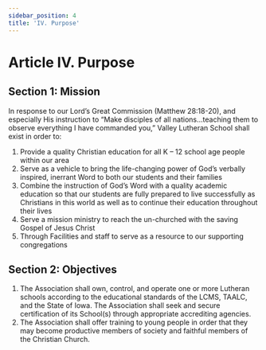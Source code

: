 ```yaml
---
sidebar_position: 4
title: 'IV. Purpose'
---
```


# Article IV. Purpose

## Section 1: Mission

In response to our Lord’s Great Commission (Matthew 28:18-20), and especially His instruction to “Make disciples of all nations...teaching them to observe everything I have commanded you,” Valley Lutheran School shall exist in order to:

1. Provide a quality Christian education for all K – 12 school age people within our area
2. Serve as a vehicle to bring the life-changing power of God’s verbally inspired, inerrant Word to both our students and their families
3. Combine the instruction of God’s Word with a quality academic education so that our students are fully prepared to live successfully as Christians in this world as well as to continue their education throughout their lives
4. Serve a mission ministry to reach the un-churched with the saving Gospel of Jesus Christ
5. Through Facilities and staff to serve as a resource to our supporting congregations

## Section 2: Objectives

1. The Association shall own, control, and operate one or more Lutheran schools according to the educational standards of the LCMS, TAALC, and the State of Iowa. The Association shall seek and secure certification of its School(s) through appropriate accrediting agencies.
2. The Association shall offer training to young people in order that they may become productive members of society and faithful members of the Christian Church.

